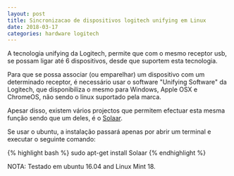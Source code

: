 ```yaml
---
layout: post
title: Sincronizacao de dispositivos logitech unifying em Linux
date: 2018-03-17
categories: hardware logitech
---
```

A tecnologia unifying da Logitech, permite que com o mesmo receptor usb, se possam ligar até 6 dispositivos, desde que suportem esta tecnologia.

Para que se possa associar (ou emparelhar) um dispositivo com um determinado receptor, é necessário usar o software "Unifying Software" da Logitech, que disponibiliza o mesmo para Windows, Apple OSX e ChromeOS, não sendo o linux suportado pela marca.

Apesar disso, existem vários projectos que permitem efectuar esta mesma função sendo que um deles, é o [Solaar](https://pwr.github.io/Solaar/).

Se usar o ubuntu, a instalação passará apenas por abrir um  terminal e executar o seguinte comando:

{% highlight bash %}
sudo apt-get install Solaar
{% endhighlight %}

NOTA: Testado em ubuntu 16.04 and Linux Mint 18.
